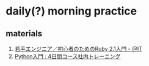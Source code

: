 daily(?) morning practice
==========

materials
-----

1. [若手エンジニア／初心者のためのRuby 2.1入門 - ＠IT](./ruby.2.1)
1. [Python入門 : 4日間コース社内トレーニング](http://www.slideshare.net/yuichi110/python-introduction-42659983)


